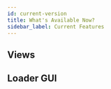 ```yaml
---
id: current-version
title: What's Available Now?
sidebar_label: Current Features
---
```


## Views

## Loader GUI
